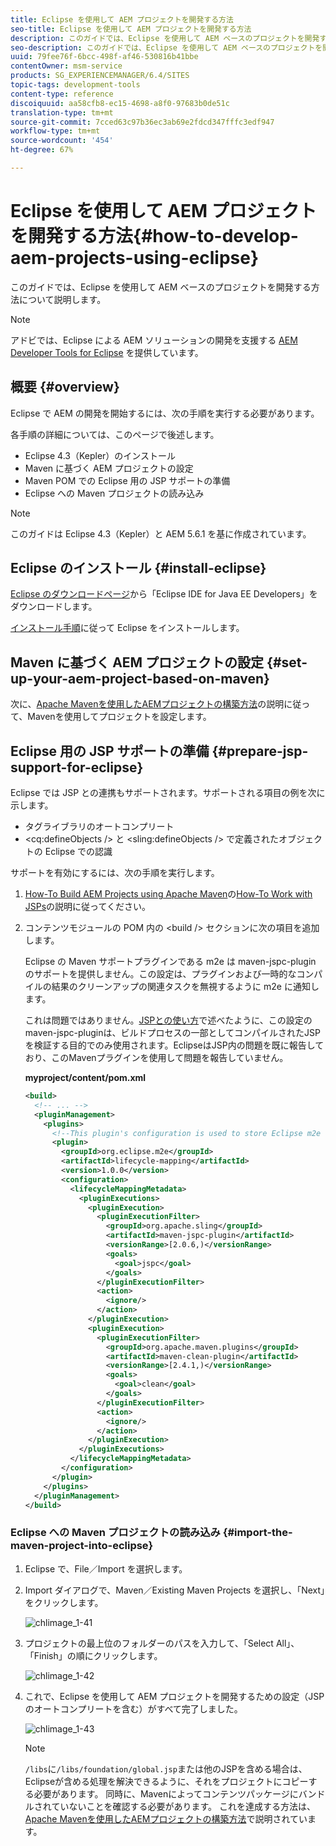 ```yaml
---
title: Eclipse を使用して AEM プロジェクトを開発する方法
seo-title: Eclipse を使用して AEM プロジェクトを開発する方法
description: このガイドでは、Eclipse を使用して AEM ベースのプロジェクトを開発する方法について説明します
seo-description: このガイドでは、Eclipse を使用して AEM ベースのプロジェクトを開発する方法について説明します
uuid: 79fee76f-6bcc-498f-af46-530816b41bbe
contentOwner: msm-service
products: SG_EXPERIENCEMANAGER/6.4/SITES
topic-tags: development-tools
content-type: reference
discoiquuid: aa58cfb8-ec15-4698-a8f0-97683b0de51c
translation-type: tm+mt
source-git-commit: 7cced63c97b36ec3ab69e2fdcd347fffc3edf947
workflow-type: tm+mt
source-wordcount: '454'
ht-degree: 67%

---
```



# Eclipse を使用して AEM プロジェクトを開発する方法{#how-to-develop-aem-projects-using-eclipse}

このガイドでは、Eclipse を使用して AEM ベースのプロジェクトを開発する方法について説明します。

>[!NOTE]
>
>アドビでは、Eclipse による AEM ソリューションの開発を支援する [AEM Developer Tools for Eclipse](/help/sites-developing/aem-eclipse.md) を提供しています。

## 概要 {#overview}

Eclipse で AEM の開発を開始するには、次の手順を実行する必要があります。

各手順の詳細については、このページで後述します。

* Eclipse 4.3（Kepler）のインストール
* Maven に基づく AEM プロジェクトの設定
* Maven POM での Eclipse 用の JSP サポートの準備
* Eclipse への Maven プロジェクトの読み込み

>[!NOTE]
>
>このガイドは Eclipse 4.3（Kepler）と AEM 5.6.1 を基に作成されています。

## Eclipse のインストール  {#install-eclipse}

[Eclipse のダウンロードページ](https://www.eclipse.org/downloads/)から「Eclipse IDE for Java EE Developers」をダウンロードします。

[インストール手順](https://wiki.eclipse.org/Eclipse/Installation)に従って Eclipse をインストールします。

## Maven に基づく AEM プロジェクトの設定  {#set-up-your-aem-project-based-on-maven}

次に、[Apache Mavenを使用したAEMプロジェクトの構築方法](/help/sites-developing/ht-projects-maven.md)の説明に従って、Mavenを使用してプロジェクトを設定します。

## Eclipse 用の JSP サポートの準備 {#prepare-jsp-support-for-eclipse}

Eclipse では JSP との連携もサポートされます。サポートされる項目の例を次に示します。

* タグライブラリのオートコンプリート
* &lt;cq:defineObjects /> と &lt;sling:defineObjects /> で定義されたオブジェクトの Eclipse での認識

サポートを有効にするには、次の手順を実行します。

1. [How-To Build AEM Projects using Apache Maven](/help/sites-developing/ht-projects-maven.md)の[How-To Work with JSPs](/help/sites-developing/ht-projects-maven.md#how-to-work-with-jsps)の説明に従ってください。
1. コンテンツモジュールの POM 内の &lt;build /> セクションに次の項目を追加します。

   Eclipse の Maven サポートプラグインである m2e は maven-jspc-plugin のサポートを提供しません。この設定は、プラグインおよび一時的なコンパイルの結果のクリーンアップの関連タスクを無視するように m2e に通知します。

   これは問題ではありません。[JSPとの使い方](/help/sites-developing/ht-projects-maven.md#how-to-work-with-jsps)で述べたように、この設定のmaven-jspc-pluginは、ビルドプロセスの一部としてコンパイルされたJSPを検証する目的でのみ使用されます。EclipseはJSP内の問題を既に報告しており、このMavenプラグインを使用して問題を報告していません。

   **myproject/content/pom.xml**

   ```xml
   <build>
     <!-- ... -->
     <pluginManagement>
       <plugins>
         <!--This plugin's configuration is used to store Eclipse m2e settings only. It has no influence on the Maven build itself.-->
         <plugin>
           <groupId>org.eclipse.m2e</groupId>
           <artifactId>lifecycle-mapping</artifactId>
           <version>1.0.0</version>
           <configuration>
             <lifecycleMappingMetadata>
               <pluginExecutions>
                 <pluginExecution>
                   <pluginExecutionFilter>
                     <groupId>org.apache.sling</groupId>
                     <artifactId>maven-jspc-plugin</artifactId>
                     <versionRange>[2.0.6,)</versionRange>
                     <goals>
                       <goal>jspc</goal>
                     </goals>
                   </pluginExecutionFilter>
                   <action>
                     <ignore/>
                   </action>
                 </pluginExecution>
                 <pluginExecution>
                   <pluginExecutionFilter>
                     <groupId>org.apache.maven.plugins</groupId>
                     <artifactId>maven-clean-plugin</artifactId>
                     <versionRange>[2.4.1,)</versionRange>
                     <goals>
                       <goal>clean</goal>
                     </goals>
                   </pluginExecutionFilter>
                   <action>
                     <ignore/>
                   </action>
                 </pluginExecution>
               </pluginExecutions>
             </lifecycleMappingMetadata>
           </configuration>
         </plugin>
       </plugins>
     </pluginManagement>
   </build>
   ```

### Eclipse への Maven プロジェクトの読み込み {#import-the-maven-project-into-eclipse}

1. Eclipse で、File／Import を選択します。
1. Import ダイアログで、Maven／Existing Maven Projects を選択し、「Next」をクリックします。

   ![chlimage_1-41](assets/chlimage_1-41.png)

1. プロジェクトの最上位のフォルダーのパスを入力して、「Select All」、「Finish」の順にクリックします。

   ![chlimage_1-42](assets/chlimage_1-42.png)

1. これで、Eclipse を使用して AEM プロジェクトを開発するための設定（JSP のオートコンプリートを含む）がすべて完了しました。

   ![chlimage_1-43](assets/chlimage_1-43.png)

   >[!NOTE]
   >
   >`/libs`に`/libs/foundation/global.jsp`または他のJSPを含める場合は、Eclipseが含める処理を解決できるように、それをプロジェクトにコピーする必要があります。 同時に、Mavenによってコンテンツパッケージにバンドルされていないことを確認する必要があります。 これを達成する方法は、[Apache Mavenを使用したAEMプロジェクトの構築方法](/help/sites-developing/ht-projects-maven.md)で説明されています。

